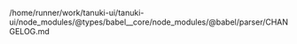 /home/runner/work/tanuki-ui/tanuki-ui/node_modules/@types/babel__core/node_modules/@babel/parser/CHANGELOG.md